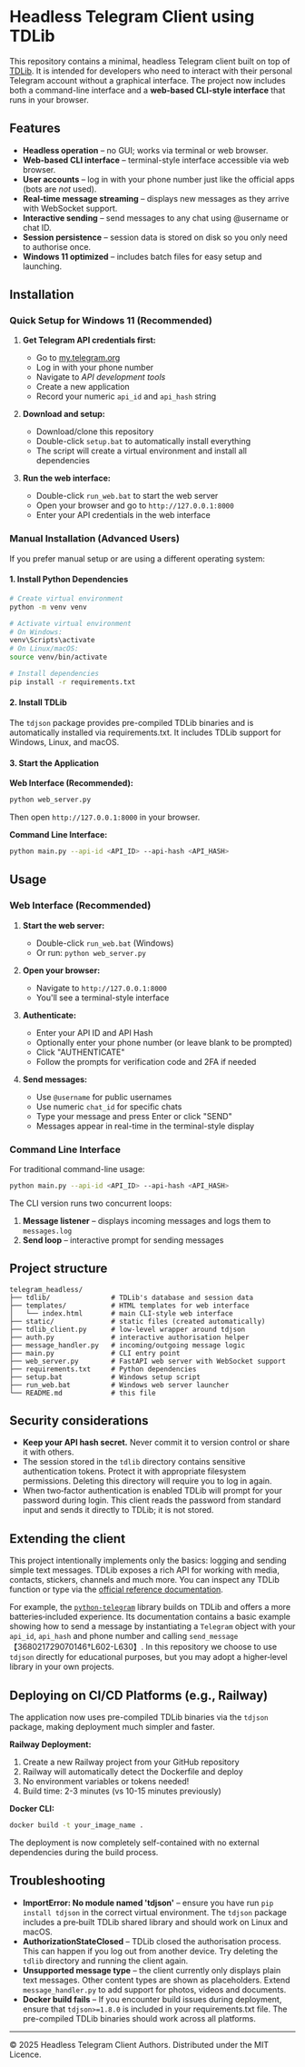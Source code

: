 # Headless Telegram Client using TDLib

This repository contains a minimal, headless Telegram client built on
top of [TDLib](https://github.com/tdlib/td).  It is intended for
developers who need to interact with their personal Telegram account
without a graphical interface. The project now includes both a 
command-line interface and a **web-based CLI-style interface** that
runs in your browser.

## Features

* **Headless operation** – no GUI; works via terminal or web browser.
* **Web-based CLI interface** – terminal-style interface accessible via web browser.
* **User accounts** – log in with your phone number just like the
  official apps (bots are *not* used).
* **Real‑time message streaming** – displays new messages as they
  arrive with WebSocket support.
* **Interactive sending** – send messages to any chat using @username or chat ID.
* **Session persistence** – session data is stored on disk so you
  only need to authorise once.
* **Windows 11 optimized** – includes batch files for easy setup and launching.

## Installation

### Quick Setup for Windows 11 (Recommended)

1. **Get Telegram API credentials first:**
   - Go to [my.telegram.org](https://my.telegram.org)
   - Log in with your phone number
   - Navigate to *API development tools*
   - Create a new application
   - Record your numeric `api_id` and `api_hash` string

2. **Download and setup:**
   - Download/clone this repository
   - Double-click `setup.bat` to automatically install everything
   - The script will create a virtual environment and install all dependencies

3. **Run the web interface:**
   - Double-click `run_web.bat` to start the web server
   - Open your browser and go to `http://127.0.0.1:8000`
   - Enter your API credentials in the web interface

### Manual Installation (Advanced Users)

If you prefer manual setup or are using a different operating system:

#### 1. Install Python Dependencies

```bash
# Create virtual environment
python -m venv venv

# Activate virtual environment
# On Windows:
venv\Scripts\activate
# On Linux/macOS:
source venv/bin/activate

# Install dependencies
pip install -r requirements.txt
```

#### 2. Install TDLib

The `tdjson` package provides pre-compiled TDLib binaries and is automatically
installed via requirements.txt. It includes TDLib support for Windows, Linux, and macOS.

#### 3. Start the Application

**Web Interface (Recommended):**
```bash
python web_server.py
```
Then open `http://127.0.0.1:8000` in your browser.

**Command Line Interface:**
```bash
python main.py --api-id <API_ID> --api-hash <API_HASH>
```

## Usage

### Web Interface (Recommended)

1. **Start the web server:**
   - Double-click `run_web.bat` (Windows)
   - Or run: `python web_server.py`

2. **Open your browser:**
   - Navigate to `http://127.0.0.1:8000`
   - You'll see a terminal-style interface

3. **Authenticate:**
   - Enter your API ID and API Hash
   - Optionally enter your phone number (or leave blank to be prompted)
   - Click "AUTHENTICATE"
   - Follow the prompts for verification code and 2FA if needed

4. **Send messages:**
   - Use `@username` for public usernames
   - Use numeric `chat_id` for specific chats
   - Type your message and press Enter or click "SEND"
   - Messages appear in real-time in the terminal-style display

### Command Line Interface

For traditional command-line usage:

```bash
python main.py --api-id <API_ID> --api-hash <API_HASH>
```

The CLI version runs two concurrent loops:
1. **Message listener** – displays incoming messages and logs them to `messages.log`
2. **Send loop** – interactive prompt for sending messages

## Project structure

```text
telegram_headless/
├── tdlib/               # TDLib's database and session data
├── templates/           # HTML templates for web interface
│   └── index.html       # main CLI-style web interface
├── static/              # static files (created automatically)
├── tdlib_client.py      # low‑level wrapper around tdjson
├── auth.py              # interactive authorisation helper
├── message_handler.py   # incoming/outgoing message logic
├── main.py              # CLI entry point
├── web_server.py        # FastAPI web server with WebSocket support
├── requirements.txt     # Python dependencies
├── setup.bat            # Windows setup script
├── run_web.bat          # Windows web server launcher
└── README.md            # this file
```

## Security considerations

* **Keep your API hash secret.** Never commit it to version control
  or share it with others.
* The session stored in the `tdlib` directory contains sensitive
  authentication tokens.  Protect it with appropriate filesystem
  permissions.  Deleting this directory will require you to log in
  again.
* When two‑factor authentication is enabled TDLib will prompt for
  your password during login.  This client reads the password from
  standard input and sends it directly to TDLib; it is not stored.

## Extending the client

This project intentionally implements only the basics: logging and
sending simple text messages.  TDLib exposes a rich API for working
with media, contacts, stickers, channels and much more.  You can
inspect any TDLib function or type via the [official reference
documentation](https://core.telegram.org/tdlib/docs/classtd_1_1td__api_1_1_function.html).

For example, the [`python-telegram`](https://pypi.org/project/python-telegram/)
library builds on TDLib and offers a more batteries‑included
experience.  Its documentation contains a basic example showing how
to send a message by instantiating a `Telegram` object with your
`api_id`, `api_hash` and phone number and calling `send_message`
【368021729070146†L602-L630】.  In this repository we choose to use
`tdjson` directly for educational purposes, but you may adopt a
higher‑level library in your own projects.

## Deploying on CI/CD Platforms (e.g., Railway)

The application now uses pre-compiled TDLib binaries via the `tdjson` package, making deployment much simpler and faster.

**Railway Deployment:**
1. Create a new Railway project from your GitHub repository
2. Railway will automatically detect the Dockerfile and deploy
3. No environment variables or tokens needed!
4. Build time: 2-3 minutes (vs 10-15 minutes previously)

**Docker CLI:**
```bash
docker build -t your_image_name .
```

The deployment is now completely self-contained with no external dependencies during the build process.

## Troubleshooting

* **ImportError: No module named 'tdjson'** – ensure you have run
  `pip install tdjson` in the correct virtual environment.  The
  `tdjson` package includes a pre‑built TDLib shared library and
  should work on Linux and macOS.
* **AuthorizationStateClosed** – TDLib closed the authorisation
  process.  This can happen if you log out from another device.  Try
  deleting the `tdlib` directory and running the client again.
* **Unsupported message type** – the client currently only
  displays plain text messages.  Other content types are shown as
  placeholders.  Extend `message_handler.py` to add support for
  photos, videos and documents.
* **Docker build fails** – If you encounter build issues during deployment, ensure that `tdjson>=1.8.0` is included in your requirements.txt file. The pre-compiled TDLib binaries should work across all platforms.

---

© 2025 Headless Telegram Client Authors.  Distributed under the
MIT Licence.